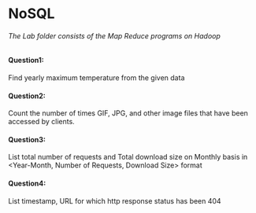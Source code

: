# NoSQL <br/>
###### The Lab folder consists of the Map Reduce programs on Hadoop <br/>
#### Question1: <br/>
Find yearly maximum temperature from the given data <br/>
#### Question2:<br/>
Count the number of times GIF, JPG, and other image files that have been accessed by clients. <br/>
#### Question3: <br/>
List total number of requests and Total download size on Monthly basis in <Year-Month, Number of Requests, Download Size> format<br/>
#### Question4:<br/>
List timestamp, URL for which http response status has been 404 <br/>
